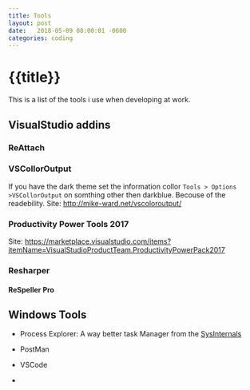 ```yaml
---
title: Tools
layout: post
date:   2018-05-09 08:00:01 -0600
categories: coding
---
```

# {{title}}

This is a list of the tools i use when developing at work.

## VisualStudio addins

### ReAttach

### VSCollorOutput

If you have the dark theme set the information collor `Tools > Options >VSCollorOutput` on somthing other then darkblue. Becouse of the readebility.
Site: <http://mike-ward.net/vscoloroutput/>

### Productivity Power Tools 2017

Site: <https://marketplace.visualstudio.com/items?itemName=VisualStudioProductTeam.ProductivityPowerPack2017>

### Resharper

#### ReSpeller Pro

## Windows Tools

* Process Explorer:
    A way better task Manager from the [SysInternals](https://docs.microsoft.com/en-us/sysinternals/downloads/process-explorer)

* PostMan

* VSCode
* 